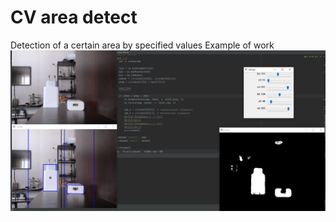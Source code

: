 # CV area detect
 Detection of a certain area by specified values
	Example of work 
![alt text](https://github.com/HugeREZ/CV-area-detect/blob/a170d056c44386ffebe7f897b7895ddf35c3796d/example.png)
